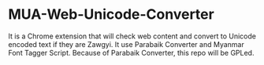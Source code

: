 # MUA-Web-Unicode-Converter
It is a Chrome extension that will check web content and convert to Unicode encoded text if they are Zawgyi.
It use Parabaik Converter and Myanmar Font Tagger Script.
Because of Parabaik Converter, this repo will be GPLed.

